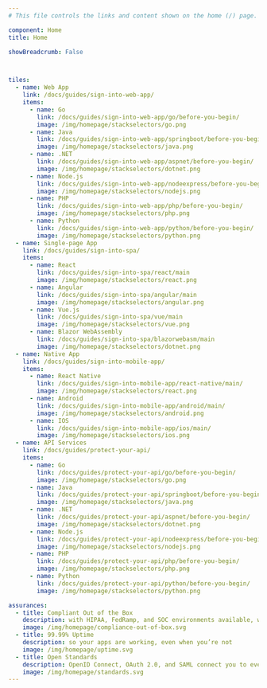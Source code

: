 ```yaml
---
# This file controls the links and content shown on the home (/) page.

component: Home
title: Home

showBreadcrumb: False



tiles:
  - name: Web App
    link: /docs/guides/sign-into-web-app/
    items:
      - name: Go
        link: /docs/guides/sign-into-web-app/go/before-you-begin/
        image: /img/homepage/stackselectors/go.png
      - name: Java
        link: /docs/guides/sign-into-web-app/springboot/before-you-begin/
        image: /img/homepage/stackselectors/java.png
      - name: .NET
        link: /docs/guides/sign-into-web-app/aspnet/before-you-begin/
        image: /img/homepage/stackselectors/dotnet.png
      - name: Node.js
        link: /docs/guides/sign-into-web-app/nodeexpress/before-you-begin/
        image: /img/homepage/stackselectors/nodejs.png
      - name: PHP
        link: /docs/guides/sign-into-web-app/php/before-you-begin/
        image: /img/homepage/stackselectors/php.png
      - name: Python
        link: /docs/guides/sign-into-web-app/python/before-you-begin/
        image: /img/homepage/stackselectors/python.png
  - name: Single-page App
    link: /docs/guides/sign-into-spa/
    items:
      - name: React
        link: /docs/guides/sign-into-spa/react/main
        image: /img/homepage/stackselectors/react.png
      - name: Angular
        link: /docs/guides/sign-into-spa/angular/main
        image: /img/homepage/stackselectors/angular.png
      - name: Vue.js
        link: /docs/guides/sign-into-spa/vue/main
        image: /img/homepage/stackselectors/vue.png
      - name: Blazor WebAssembly
        link: /docs/guides/sign-into-spa/blazorwebasm/main
        image: /img/homepage/stackselectors/dotnet.png
  - name: Native App
    link: /docs/guides/sign-into-mobile-app/
    items:
      - name: React Native
        link: /docs/guides/sign-into-mobile-app/react-native/main/
        image: /img/homepage/stackselectors/react.png
      - name: Android
        link: /docs/guides/sign-into-mobile-app/android/main/
        image: /img/homepage/stackselectors/android.png
      - name: IOS
        link: /docs/guides/sign-into-mobile-app/ios/main/
        image: /img/homepage/stackselectors/ios.png
  - name: API Services
    link: /docs/guides/protect-your-api/
    items:
      - name: Go
        link: /docs/guides/protect-your-api/go/before-you-begin/
        image: /img/homepage/stackselectors/go.png
      - name: Java
        link: /docs/guides/protect-your-api/springboot/before-you-begin/
        image: /img/homepage/stackselectors/java.png
      - name: .NET
        link: /docs/guides/protect-your-api/aspnet/before-you-begin/
        image: /img/homepage/stackselectors/dotnet.png
      - name: Node.js
        link: /docs/guides/protect-your-api/nodeexpress/before-you-begin/
        image: /img/homepage/stackselectors/nodejs.png
      - name: PHP
        link: /docs/guides/protect-your-api/php/before-you-begin/
        image: /img/homepage/stackselectors/php.png
      - name: Python
        link: /docs/guides/protect-your-api/python/before-you-begin/
        image: /img/homepage/stackselectors/python.png

assurances:
  - title: Compliant Out of the Box
    description: with HIPAA, FedRamp, and SOC environments available, we have you covered
    image: /img/homepage/compliance-out-of-box.svg
  - title: 99.99% Uptime
    description: so your apps are working, even when you’re not
    image: /img/homepage/uptime.svg
  - title: Open Standards
    description: OpenID Connect, OAuth 2.0, and SAML connect you to everything
    image: /img/homepage/standards.svg
---
```

